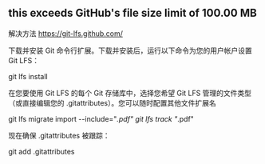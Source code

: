 ## this exceeds GitHub's file size limit of 100.00 MB

解决方法
https://git-lfs.github.com/

下载并安装 Git 命令行扩展。下载并安装后，运行以下命令为您的用户帐户设置 Git LFS：

git lfs install

在您要使用 Git LFS 的每个 Git 存储库中，选择您希望 Git LFS 管理的文件类型（或直接编辑您的 .gitattributes）。您可以随时配置其他文件扩展名

git lfs migrate import --include="*.pdf"
git lfs track "*.pdf"

现在确保 .gitattributes 被跟踪：

git add .gitattributes
